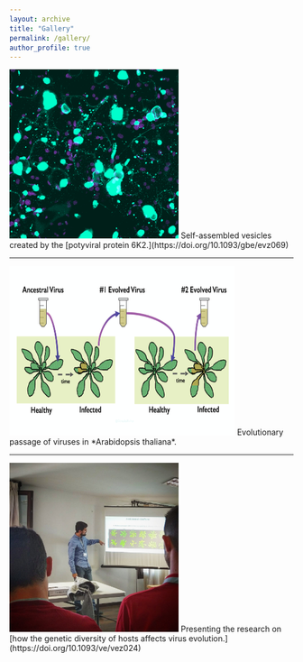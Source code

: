 ```yaml
---
layout: archive
title: "Gallery"
permalink: /gallery/
author_profile: true
---
```



<img src="/images/6k2.png" alt="hi" class="inline" height="300" width="300"/>
Self-assembled vesicles created by the [potyviral protein 6K2.](https://doi.org/10.1093/gbe/evz069)  
<hr/>
<img src="/images/passage.png" alt="hi" class="inline" height="300" width="400"/>
Evolutionary passage of viruses in *Arabidopsis thaliana*.  
<hr/>
<img src="/images/populations.jpg" alt="hi" class="inline" height="300" width="300"/>
Presenting the research on [how the genetic diversity of hosts affects virus evolution.](https://doi.org/10.1093/ve/vez024) 

